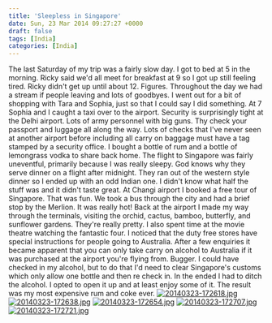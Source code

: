```yaml
---
title: 'Sleepless in Singapore'
date: Sun, 23 Mar 2014 09:27:27 +0000
draft: false
tags: [India]
categories: [India]
---
```


The last Saturday of my trip was a fairly slow day. I got to bed at 5 in the morning. Ricky said we'd all meet for breakfast at 9 so I got up still feeling tired. Ricky didn't get up until about 12. Figures. Throughout the day we had a stream if people leaving and lots of goodbyes. I went out for a bit of shopping with Tara and Sophia, just so that I could say I did something. At 7 Sophia and I caught a taxi over to the airport. Security is surprisingly tight at the Delhi airport. Lots of army personnel with big guns. Thy check your passport and luggage all along the way. Lots of checks that I've never seen at another airport before including all carry on baggage must have a tag stamped by a security office. I bought a bottle of rum and a bottle of lemongrass vodka to share back home. The flight to Singapore was fairly uneventful, primarily because I was really sleepy. God knows why they serve dinner on a flight after midnight. They ran out of the western style dinner so I ended up with an odd Indian one. I didn't know what half the stuff was and it didn't taste great. At Changi airport I booked a free tour of Singapore. That was fun. We took a bus through the city and had a brief stop by the Merlion. It was really hot! Back at the airport I made my way through the terminals, visiting the orchid, cactus, bamboo, butterfly, and sunflower gardens. They're really pretty. I also spent time at the movie theatre watching the fantastic four. I noticed that the duty free stores have special instructions for people going to Australia. After a few enquiries it became apparent that you can only take carry on alcohol to Australia if it was purchased at the airport you're flying from. Bugger. I could have checked in my alcohol, but to do that I'd need to clear Singapore's customs which only allow one bottle and then re check in. In the ended I had to ditch the alcohol. I opted to open it up and at least enjoy some of it. The result was my most expensive rum and coke ever. [![20140323-172618.jpg](http://indiaana.files.wordpress.com/2014/03/20140323-172618.jpg)](http://indiaana.files.wordpress.com/2014/03/20140323-172618.jpg) [![20140323-172638.jpg](http://indiaana.files.wordpress.com/2014/03/20140323-172638.jpg)](http://indiaana.files.wordpress.com/2014/03/20140323-172638.jpg) [![20140323-172654.jpg](http://indiaana.files.wordpress.com/2014/03/20140323-172654.jpg)](http://indiaana.files.wordpress.com/2014/03/20140323-172654.jpg) [![20140323-172707.jpg](http://indiaana.files.wordpress.com/2014/03/20140323-172707.jpg)](http://indiaana.files.wordpress.com/2014/03/20140323-172707.jpg) [![20140323-172721.jpg](http://indiaana.files.wordpress.com/2014/03/20140323-172721.jpg)](http://indiaana.files.wordpress.com/2014/03/20140323-172721.jpg)